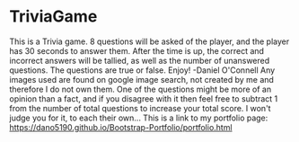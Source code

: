 # TriviaGame
This is a Trivia game.  8 questions will be asked of the player, and the player has 30 seconds to answer them.
After the time is up, the correct and incorrect answers will be tallied, as well as the number of unanswered questions.
The questions are true or false.
Enjoy!
-Daniel O'Connell
Any images used are found on google image search, not created by me and therefore I do not own them.
One of the questions might be more of an opinion than a fact, and if you disagree with it then feel free to subtract 1 from the number of total questions to increase your total score.  I won't judge you for it, to each their own...
This is a link to my portfolio page:
https://dano5190.github.io/Bootstrap-Portfolio/portfolio.html